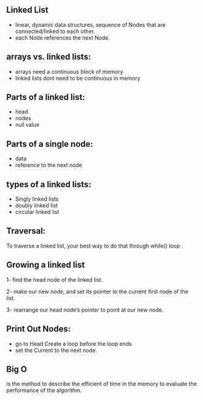 ## Linked List
-  linear, dynamic data structures, sequence of Nodes that are connected/linked to each other.
-  each Node references the next Node.

## arrays vs. linked lists:
- arrays need a continuous block of memory
- linked lists dont need to be continuous in memory

## Parts of a linked list:
- head 
- nodes
- null value 

## Parts of a single node:
- data
- reference to the next node 

## types of a linked lists:
- Singly linked lists
- doubly linked list
- circular linked list

## Traversal:
To traverse a linked list, your best way to do that through while() loop .

## Growing a linked list
1- find the head node of the linked list.

2-  make our new node, and set its pointer to the current first node of the list.

3- rearrange our head node’s pointer to point at our new node.

## Print Out Nodes:
- go to Head Create a loop before the loop ends 
- set the Current to the next node.


## Big O
is the method to describe the efficient of time in the memory to evaluate the performance of the algorithm.
